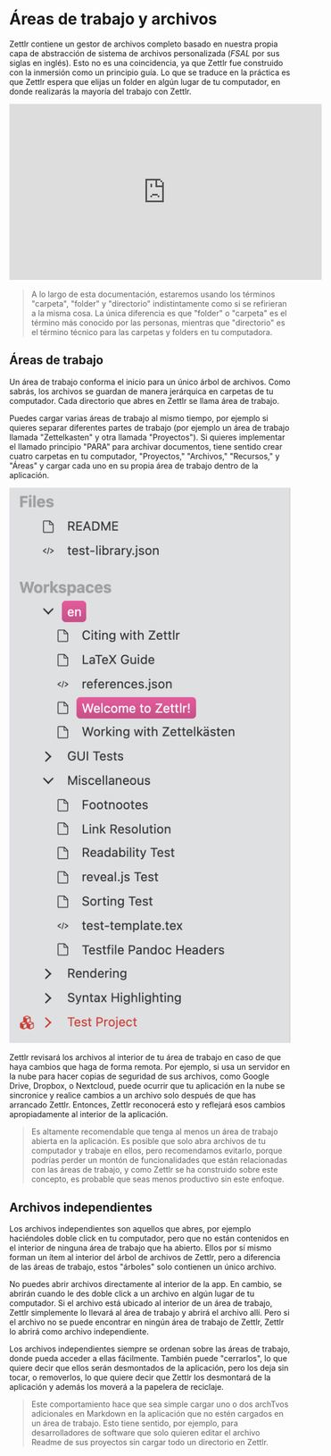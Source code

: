 # Áreas de trabajo y archivos

Zettlr contiene un gestor de archivos completo basado en nuestra propia capa de abstracción de sistema de archivos personalizada (_FSAL_ por sus siglas en inglés). Esto no es una coincidencia, ya que  Zettlr fue construido con la inmersión como un principio guía. Lo que se traduce en la práctica es que Zettlr espera que elijas un folder en algún lugar de tu computador, en donde realizarás la mayoría del trabajo con  Zettlr.

<iframe width="560" height="315" src="https://www.youtube-nocookie.com/embed/2YX5n8-XVbU" frameborder="0" allow="accelerometer; autoplay; encrypted-media; gyroscope; picture-in-picture" allowfullscreen></iframe>

> A lo largo de esta documentación, estaremos usando los términos "carpeta", "folder" y "directorio" indistintamente como si se refirieran a la misma cosa. La única diferencia es que "folder" o "carpeta" es el término más conocido por las personas, mientras que "directorio" es el término técnico para las carpetas y folders en tu computadora.

## Áreas de trabajo

Un área de trabajo conforma el inicio para un único árbol de archivos. Como sabrás, los archivos se guardan de manera jerárquica en carpetas de tu computador. Cada directorio que abres en Zettlr se llama área de trabajo.

Puedes cargar varias áreas de trabajo al mismo tiempo, por ejemplo si quieres separar diferentes partes de trabajo (por ejemplo un área de trabajo llamada  "Zettelkasten" y otra llamada  "Proyectos"). Si quieres implementar el llamado principio "PARA" para archivar documentos, tiene sentido crear cuatro carpetas en tu computador, "Proyectos," "Archivos," "Recursos," y "Áreas" y cargar cada uno en su propia área de trabajo dentro de la aplicación.

![Una captura de pantalla configurada con múltiples áreas de trabajo y archivos](../img/file_tree_roots.png)

Zettlr revisará los archivos al interior de tu área de trabajo en caso de que haya cambios que haga de forma remota. Por ejemplo, si usa un servidor en la nube para hacer copias de seguridad de sus archivos, como Google Drive, Dropbox, o Nextcloud, puede ocurrir que tu aplicación en la nube se sincronice y realice cambios a un archivo solo después de que has arrancado Zettlr. Entonces,  Zettlr reconocerá esto y reflejará esos cambios  apropiadamente al interior de la aplicación.

> Es altamente recomendable que tenga al menos un área de trabajo abierta en la aplicación. Es posible que solo abra archivos de tu computador y trabaje en ellos, pero recomendamos evitarlo, porque podrías perder un montón de funcionalidades que están relacionadas con las áreas de trabajo, y como Zettlr se ha construido sobre este concepto, es probable que seas menos productivo sin este enfoque.

## Archivos independientes

Los archivos independientes son aquellos que abres, por ejemplo haciéndoles doble click en tu computador, pero que no están contenidos en el interior de ninguna área de trabajo que ha abierto. Ellos por sí mismo forman un ítem al interior del árbol de archivos de  Zettlr, pero a diferencia de las áreas de trabajo, estos "árboles" solo contienen un único archivo.

No puedes abrir archivos directamente al interior de la app. En cambio, se abrirán cuando le des doble click a un archivo en algún lugar de tu computador. Si el archivo está ubicado al interior de un área de trabajo, Zettlr simplemente lo llevará al área de trabajo y abrirá el archivo allí. Pero si el archivo no se puede encontrar en ningún área de trabajo de Zettlr, Zettlr lo abrirá como archivo independiente.

Los archivos independientes siempre se ordenan sobre las áreas de trabajo, donde pueda acceder a ellas fácilmente. También puede "cerrarlos", lo que quiere decir que ellos serán desmontados de la aplicación, pero los deja sin tocar, o removerlos, lo que quiere decir que Zettlr los desmontará de la aplicación y además los moverá a la papelera de reciclaje.

> Este comportamiento hace que sea simple cargar uno o dos archTvos adicionales en Markdown en la aplicación que no estén cargados en un área de trabajo. Esto tiene sentido, por ejemplo, para desarrolladores de software que solo quieren editar el archivo Readme de sus proyectos sin cargar todo un directorio en Zettlr.
